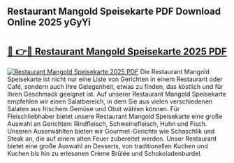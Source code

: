 ## Restaurant Mangold Speisekarte PDF Download Online 2025 yGyYi

# <h2><a href="http://gc5fvgr.nevu.top/?p=Restaurant+Mangold+Speisekarte">🔗 👉🔴 Restaurant Mangold Speisekarte 2025 PDF</a></h2>

[![Restaurant Mangold Speisekarte 2025 PDF](https://i.imgur.com/dBaPXMq.png)](http://gc5fvgr.nevu.top/?p=Restaurant+Mangold+Speisekarte)
Die Restaurant Mangold Speisekarte ist nicht nur eine Liste von Gerichten in einem Restaurant oder Café, sondern auch Ihre Gelegenheit, etwas zu finden, das köstlich und für Ihren Geschmack geeignet ist. Auf unserer Restaurant Mangold Speisekarte empfehlen wir einen Salatbereich, in dem Sie aus vielen verschiedenen Salaten aus frischem Gemüse und Obst wählen können. Für Fleischliebhaber bietet unsere Restaurant Mangold Speisekarte eine große Auswahl an Gerichten: Rindfleisch, Schweinefleisch, Huhn und Fisch. Unseren Auserwählten bieten wir Gourmet-Gerichte wie Schaschlik und Steak an, die auf einem alten Feuer zubereitet werden. Unser Restaurant bietet eine große Auswahl an Desserts, von traditionellen Kuchen und Kuchen bis hin zu erlesenen Crème Brûlée und Schokoladenburdel.
